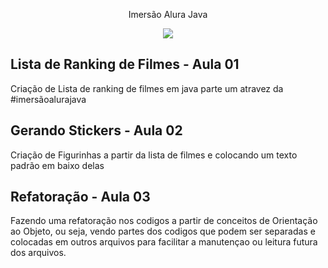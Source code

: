 <p align="center"> Imersão Alura Java </p>

<p align="center">
<img src="http://img.shields.io/static/v1?label=STATUS&message=EM%20DESENVOLVIMENTO&color=GREEN&style=for-the-badge"/>
</p>

## Lista de Ranking de Filmes - Aula 01

Criação de Lista de ranking de filmes  em java parte um atravez da #imersãoalurajava 

## Gerando Stickers - Aula 02

Criação de Figurinhas a partir da lista de filmes e colocando um texto padrão em baixo delas

## Refatoração - Aula 03

Fazendo uma refatoração nos codigos a partir de conceitos de Orientação ao Objeto, ou seja, vendo partes dos codigos que podem ser separadas e colocadas em outros arquivos para facilitar a manutençao ou leitura futura dos arquivos.